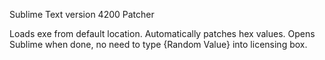 Sublime Text version 4200 Patcher

Loads exe from default location. 
Automatically patches hex values.
Opens Sublime when done, no need to type {Random Value} into licensing box. 

